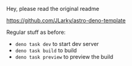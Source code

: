 Hey, please read the original readme

https://github.com/JLarky/astro-deno-template

Regular stuff as before:

- `deno task dev` to start dev server
- `deno task build` to build
- `deno task preview` to preview the build
